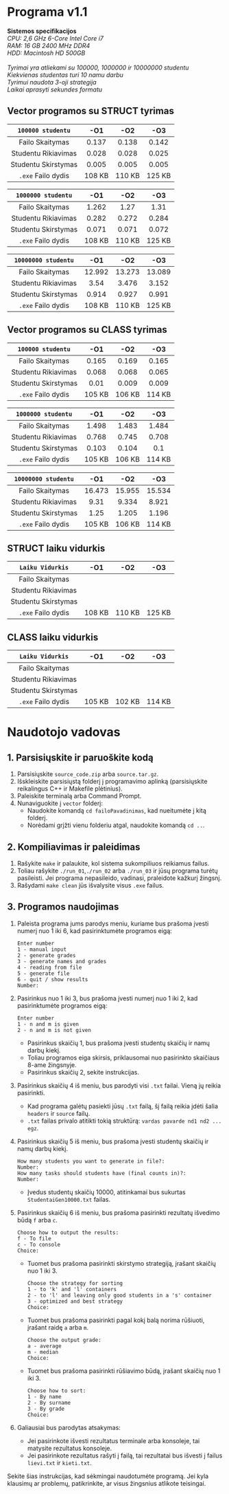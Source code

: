 # Programa v1.1
**Sistemos specifikacijos**\
*CPU: 2,6 GHz 6-Core Intel Core i7*\
*RAM: 16 GB 2400 MHz DDR4*\
*HDD: Macintosh HD 500GB*\
\
*Tyrimai yra atliekami su 100000, 1000000 ir 10000000 studentu*\
*Kiekvienas studentas turi 10 namu darbu*\
*Tyrimui naudota 3-oji strategija*\
*Laikai aprasyti sekundes formatu*

## Vector programos su STRUCT tyrimas

| `100000 studentu` | -O1 | -O2 | -O3 |
|:-------------------:|:------------:|:-------------:|:------------:|
| Failo Skaitymas     | 0.137 | 0.138 | 0.142 |
| Studentu Rikiavimas | 0.028 | 0.028 | 0.025 |
| Studentu Skirstymas | 0.005 | 0.005 | 0.005 |
|`.exe` Failo dydis   |108 KB|110 KB|125 KB|

| `1000000 studentu` | -O1 | -O2 | -O3 |
|:-------------------:|:------------:|:-------------:|:------------:|
| Failo Skaitymas     | 1.262 | 1.27 | 1.31 |
| Studentu Rikiavimas | 0.282 | 0.272 | 0.284 |
| Studentu Skirstymas | 0.071 | 0.071 | 0.072 |
|`.exe` Failo dydis   |108 KB|110 KB|125 KB|

| `10000000 studentu` | -O1 | -O2 | -O3 |
|:-------------------:|:------------:|:-------------:|:------------:|
| Failo Skaitymas     | 12.992 | 13.273 | 13.089 |
| Studentu Rikiavimas | 3.54 | 3.476 |  3.152|
| Studentu Skirstymas | 0.914 | 0.927 | 0.991 |
|`.exe` Failo dydis   |108 KB|110 KB|125 KB|

## Vector programos su CLASS tyrimas

| `100000 studentu` | -O1 | -O2 | -O3 |
|:-------------------:|:------------:|:-------------:|:------------:|
| Failo Skaitymas     | 0.165 | 0.169 | 0.165 |
| Studentu Rikiavimas | 0.068 | 0.068 | 0.065 |
| Studentu Skirstymas | 0.01 | 0.009 | 0.009 |
|`.exe` Failo dydis   | 105 KB | 106 KB | 114 KB |

| `1000000 studentu` | -O1 | -O2 | -O3 |
|:-------------------:|:------------:|:-------------:|:------------:|
| Failo Skaitymas     | 1.498 | 1.483 | 1.484 |
| Studentu Rikiavimas | 0.768 | 0.745 | 0.708 |
| Studentu Skirstymas | 0.103 | 0.104 | 0.1 |
|`.exe` Failo dydis   | 105 KB | 106 KB | 114 KB |

| `10000000 studentu` | -O1 | -O2 | -O3 |
|:-------------------:|:------------:|:-------------:|:------------:|
| Failo Skaitymas     | 16.473 | 15.955 | 15.534 |
| Studentu Rikiavimas | 9.31 | 9.334 | 8.921 |
| Studentu Skirstymas | 1.25 | 1.205 | 1.196 |
|`.exe` Failo dydis   | 105 KB | 106 KB | 114 KB |

## STRUCT laiku vidurkis

| `Laiku Vidurkis` | -O1 | -O2 | -O3 |
|:-------------------:|:------------:|:-------------:|:------------:|
| Failo Skaitymas     |  |  |  |
| Studentu Rikiavimas |  |  |  |
| Studentu Skirstymas |  |  |  |
|`.exe` Failo dydis   |108 KB|110 KB|125 KB|

 ## CLASS laiku vidurkis
 
| `Laiku Vidurkis` | -O1 | -O2 | -O3 |
|:-------------------:|:------------:|:-------------:|:------------:|
| Failo Skaitymas     |  |  |  |
| Studentu Rikiavimas |  |  |  |
| Studentu Skirstymas |  |  |  |
|`.exe` Failo dydis   |105 KB|102 KB|114 KB|

# Naudotojo vadovas

## 1. Parsisiųskite ir paruoškite kodą
1. Parsisiųskite `source_code.zip` arba `source.tar.gz`.
2. Išskleiskite parsisiųstą folderį į programavimo aplinką (parsisiųskite reikalingus C++ ir Makefile plėtinius).
3. Paleiskite terminalą arba Command Prompt.
4. Nunaviguokite į `vector` folderį:
   - Naudokite komandą `cd failoPavadinimas`, kad nueitumėte į kitą folderį.
   - Norėdami grįžti vienu folderiu atgal, naudokite komandą `cd ..`.

## 2. Kompiliavimas ir paleidimas
1. Rašykite `make` ir palaukite, kol sistema sukompiliuos reikiamus failus.
2. Toliau rašykite `./run_01`,`./run_02` arba `./run_03` ir jūsų programa turėtų pasileisti. Jei programa nepasileido, vadinasi, praleidote kažkurį žingsnį.
3. Rašydami `make clean` jūs išvalysite visus `.exe` failus.

## 3. Programos naudojimas
1. Paleista programa jums parodys meniu, kuriame bus prašoma įvesti numerį nuo 1 iki 6, kad pasirinktumėte programos eigą:

    ```
    Enter number
    1 - manual input
    2 - generate grades
    3 - generate names and grades
    4 - reading from file
    5 - generate file
    6 - quit / show results
    Number:
    ```

2. Pasirinkus nuo 1 iki 3, bus prašoma įvesti numerį nuo 1 iki 2, kad pasirinktumėte programos eigą:

    ```
    Enter number
    1 - n and m is given
    2 - n and m is not given
    ```

    - Pasirinkus skaičių 1, bus prašoma įvesti studentų skaičių ir namų darbų kiekį.
    - Toliau programos eiga skirsis, priklausomai nuo pasirinkto skaičiaus 8-ame žingsnyje.
    - Pasirinkus skaičių 2, sekite instrukcijas.

3. Pasirinkus skaičių 4 iš meniu, bus parodyti visi `.txt` failai. Vieną jų reikia pasirinkti.
   - Kad programa galėtų pasiekti jūsų `.txt` failą, šį failą reikia įdėti šalia `headers` ir `source` failų.
   - `.txt` failas privalo atitikti tokią struktūrą: `vardas pavarde nd1 nd2 ... egz`.

4. Pasirinkus skaičių 5 iš meniu, bus prašoma įvesti studentų skaičių ir namų darbų kiekį.
    
    ```
    How many students you want to generate in file?:
    Number:
    How many tasks should students have (final counts in)?: 
    Number: 
    ```

    - Įvedus studentų skaičių 10000, atitinkamai bus sukurtas `StudentaiGen10000.txt` failas.

5. Pasirinkus skaičių 6 iš meniu, bus prašoma pasirinkti rezultatų išvedimo būdą `f` arba `c`.
    
    ```
    Choose how to output the results:
    f - To file
    c - To console
    Choice:
    ```
    
    - Tuomet bus prašoma pasirinkti skirstymo strategiją, įrašant skaičių nuo 1 iki 3.
      
      ```
      Choose the strategy for sorting
      1 - to 'k' and 'l' containers
      2 - to 'l' and leaving only good students in a 's' container
      3 - optimized and best strategy
      Choice:
      ```
      
    - Tuomet bus prašoma pasirinkti pagal kokį balą norima rūšiuoti, įrašant raidę `a` arba `m`.
      
      ```
      Choose the output grade:
      a - average
      m - median
      Choice:
      ```
      
    - Tuomet bus prašoma pasirinkti rūšiavimo būdą, įrašant skaičių nuo 1 iki 3.

      ```
      Choose how to sort: 
      1 - By name
      2 - By surname
      3 - By grade
      Choice:
      ```

6. Galiausiai bus parodytas atsakymas:
    - Jei pasirinkote išvesti rezultatus terminale arba konsoleje, tai matysite rezultatus konsoleje.
    - Jei pasirinkote rezultatus rašyti į failą, tai rezultatai bus išvesti į failus `lievi.txt` ir `kieti.txt`.

Sekite šias instrukcijas, kad sėkmingai naudotumėte programą. Jei kyla klausimų ar problemų, patikrinkite, ar visus žingsnius atlikote teisingai.
